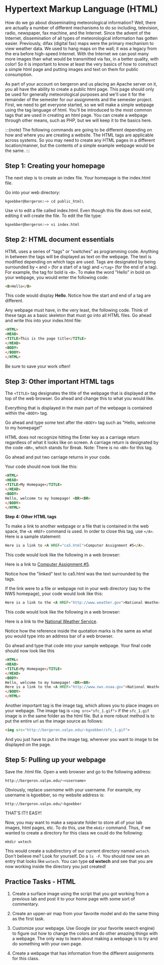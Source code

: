 # Hypertext Markup Language (HTML)

How do we go about disseminating meteorological information? Well, there
are actually a number of different mechanisms to do so including,
television, radio, newspaper, fax machine, and the Internet. Since the
advent of the Internet, dissemination of all types of meteorological
information has gotten easier. Previously, difax (digital fax) maps were
the primary mechanism to view weather data. We used to hang maps on the
wall; it was a legacy from the era before high-speed Internet. With the
Internet we can post many more images than what would be transmitted via
fax, in a better quality, with color! So it is important to know at
least the very basics of how to construct a simple html page and putting
images and text on them for public consumption.

As part of your account on bergeron and us placing an Apache server on
it, you all have the ability to create a public html page. This page
should only be used for generally meteorological purposes and we'll use
it for the remainder of the semester for our assignments and the
semester project. First, we need to get everyone started, so we will
make a simple webpage using the tag language of html. You'll be
introduced to the most common tags that are used in creating an html
page. You can create a webpage through other means, such as PHP, but we
will keep it to the basics here.

:::{note}
The following commands are going to be different depending on how and where
you are creating a website. The HTML tags are applicable across systems. So
you may need to create any HTML pages in a different location/manner, but
the contents of a simple example webpage would be the same.
:::

## Step 1: Creating your homepage

The next step is to create an index file. Your homepage is the
index.html file.

Go into your web directory:

`kgoebber@bergeron:~> cd public_html\`

Use vi to edit a file called index.html. Even though this file does not
exist, editing it will create the file. To edit the file type:

`kgoebber@bergeron:~> vi index.html`

## Step 2: HTML document essentials

HTML uses a series of "tags" or "switches" as programming code.
Anything in between the tags will be displayed as text on the webpage.
The text is modified depending on which tags are used. Tags are
designated by being surrounded by `<` and `>` (for a start of a tag) and
`</tag>` (for the end of a tag). For example, the tag for bold is
`<B>`. To make the word "Hello" in bold on your webpage, you would enter
the following code:

```html
<B>Hello</B>
```

This code would display **Hello**. Notice how the start and end of a tag
are different.

Any webpage must have, in the very least, the following code. Think of
these tags as a basic skeleton that must go into all HTML files. Go
ahead and write this into your index.html file:

```html
<HTML>
<HEAD>
<TITLE>This is the page title</TITLE>
</HEAD>
<BODY>
</BODY>
</HTML>
```

Be sure to save your work often!

## Step 3: Other important HTML tags

The `<TITLE>` tag designates the title of the webpage that is displayed
at the top of the web browser. Go ahead and change this to what you
would like.

Everything that is displayed in the main part of the webpage is
contained within the `<BODY>` tag.

Go ahead and type some text after the `<BODY>` tag such as "Hello,
welcome to my homepage!"

HTML does not recognize hitting the Enter key as a carriage return
regardless of what it looks like on screen. A carriage return is
designated by the code `<BR>`, which stands for Break. Note: There is no
`<BR>` for this tag.

Go ahead and put two carriage returns in your code.

Your code should now look like this:

```html
<HTML>
<HEAD>
<TITLE>My Homepage</TITLE>
</HEAD>
<BODY>
Hello, welcome to my homepage! <BR><BR>
</BODY>
</HTML>
```

**Step 4: Other HTML tags**

To make a link to another webpage or a file that is contained in the web
space, the `<A HREF>` command is used. In order to close this tag, use
`</A>`. Here is a sample statement:

```html
Here is a link to <A HREF="ca5.html">Computer Assignment #5</A>.
```

This code would look like the following in a web browser:

Here is a link to [Computer Assignment #5](http://bergeron.valpo.edu/~kgoebber/ca5.html).

Notice how the "linked" text to ca5.html was the text surrounded by
the tags.

If the link were to a file or webpage not in your web directory (say to
the NWS homepage), your code would look like this:

```html
Here is a link to the <A HREF="http://www.weather.gov">National Weather Service</A>.
```

This code would look like the following in a web browser:

Here is a link to the [National Weather Service](http://www.nws.noaa.gov).

Notice how the reference inside the quotation marks is the same as what
you would type into an address bar of a web browser.

Go ahead and type that code into your sample webpage. Your final code
should now look like this

```html
<HTML>
<HEAD>
<TITLE>My Homepage</TITLE>
</HEAD>
<BODY>
Hello, welcome to my homepage! <BR><BR>
Here is a link to the <A HREF="http://www.nws.noaa.gov">National Weather Service</A>.
</BODY>
</HTML>
```

Another important tag is the image tag, which allows you to place images
on your webpage. The image tag is ```<img src="sfc_1.gif">``` if the
`sfc_1.gif` image is in the same folder as the html file. But a more
robust method is to put the entire url as the image source as follows:

```html
<img src="http://bergeron.valpo.edu/~kgoebber/sfc_1.gif">
```

And you just have to put in the image tag, wherever you want to image to
be displayed on the page.

## Step 5: Pulling up your webpage

Save the .html file. Open a web browser and go to the following
address:

`http://bergeron.valpo.edu/~<username>`

Obviously, replace *username* with your username. For example, my
username is kgoebber, so my website address is:

`http://bergeron.valpo.edu/~kgoebber`

THAT'S IT!! EASY!

Now, you may want to make a separate folder to store all of your lab
images, html pages, etc. To do this, use the `mkdir` command. Thus, if
we wanted to create a directory for this class we could do the
following:

`mkdir wxtech`

This would create a subdirectory of our current directory named
`wxtech`. Don't believe me? Look for yourself. Do a `ls -F`. You
should now see an entry that looks like `wxtech`. You can type **cd
wxtech** and see that you are now working inside the directory you just
created!

## Practice Tasks - HTML

1.  Create a surface image using the script that you got working from a
    previous lab and post it to your home page with some sort of
    commentary.

2.  Create an upper-air map from your favorite model and do the same
    thing as the first task.

3.  Customize your webpage. Use Google (or your favorite search engine)
    to figure out how to change the colors and do other amazing things
    with a webpage. The only way to learn about making a webpage is to
    try and do something with your own page.

4.  Create a webpage that has information from the different assignments
    for this class.